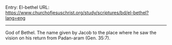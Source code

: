 Entry: El-bethel
URL: https://www.churchofjesuschrist.org/study/scriptures/bd/el-bethel?lang=eng

---

God of Bethel. The name given by Jacob to the place where he saw the vision on his return from Padan-aram (Gen. 35:7).
